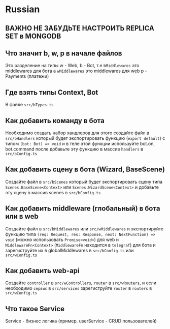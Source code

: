 # Russian

## ВАЖНО НЕ ЗАБУДЬТЕ НАСТРОИТЬ REPLICA SET в MONGODB

## Что значит b, w, p в начале файлов

Это разделение на типы w - Web, b - Bot, т.е `bMiddlewares` это middlewares для бота а `wMiddlewares` это middlewares для web
p - Payments (платежи)

## Где взять типы Context, Bot

В файле `src/bTypes.ts`

## Как добавить команду в бота

Необходимо создать набор хандлеров для этого создайте файл в `src/bHandlers` который будет экспортировать функцию (`export default`) с типом `(bot: Bot) => void` и в теле этой функции используйте bot.on, bot.command после добавьте эту функцию в массив `handlers` в `src/bConfig.ts`

## Как добавить сцену в бота (Wizard, BaseScene)

Создайте файл в `src/bScenes` который будет экспортировать сцену типа `Scenes.BaseScene<Context>` или `Scenes.WizardScene<Context>` и добавьте эту сцену в массив scenes в `src/bConfig.ts`

## Как добавить middleware (глобальный) в бота или в web

Создайте файл в `src/bMiddlewares` или `src/wMiddlewares` и экспортируйте функцию типа `(req: Request, res: Response, next: NextFunction) => void` (можно использовать `Promise<void>`) для web и `MiddlewareFn<Context>` (`MiddlewareFn` находится в `telegraf`) для бота и зарегиструйте их в globalMiddlewares в `src/bConfig.ts` или `src/wConfig.ts`

## Как добавить web-api

Создайте `controller` в `src/wControllers`, `router` в `src/wRouters`, и если необходимо `сервис` в `src/services` зарегиструйте `router` в `routers` в `src/wConfig.ts`

## Что такое Service

Service - бизнес логика (пример. userService - CRUD пользователей)